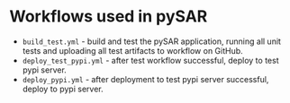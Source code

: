 # Workflows used in pySAR

* `build_test.yml` - build and test the pySAR application, running all unit tests and uploading all test artifacts to workflow on GitHub.
* `deploy_test_pypi.yml` - after test workflow successful, deploy to test pypi server.
* `deploy_pypi.yml` - after deployment to test pypi server successful, deploy to pypi server.